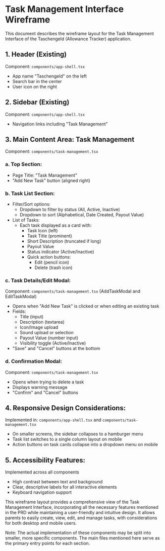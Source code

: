 # Task Management Interface Wireframe

This document describes the wireframe layout for the Task Management Interface of the Taschengeld (Allowance Tracker) application.

## 1. Header (Existing)

Component: `components/app-shell.tsx`

- App name "Taschengeld" on the left
- Search bar in the center
- User icon on the right

## 2. Sidebar (Existing)

Component: `components/app-shell.tsx`

- Navigation links including "Task Management"

## 3. Main Content Area: Task Management

Component: `components/task-management.tsx`

### a. Top Section:

- Page Title: "Task Management"
- "Add New Task" button (aligned right)

### b. Task List Section:

- Filter/Sort options:
  - Dropdown to filter by status (All, Active, Inactive)
  - Dropdown to sort (Alphabetical, Date Created, Payout Value)
- List of Tasks:
  - Each task displayed as a card with:
    - Task Icon (left)
    - Task Title (prominent)
    - Short Description (truncated if long)
    - Payout Value
    - Status indicator (Active/Inactive)
    - Quick action buttons:
      - Edit (pencil icon)
      - Delete (trash icon)

### c. Task Details/Edit Modal:

Component: `components/task-management.tsx` (AddTaskModal and EditTaskModal)

- Opens when "Add New Task" is clicked or when editing an existing task
- Fields:
  - Title (input)
  - Description (textarea)
  - Icon/Image upload
  - Sound upload or selection
  - Payout Value (number input)
  - Visibility toggle (Active/Inactive)
- "Save" and "Cancel" buttons at the bottom

### d. Confirmation Modal:

Component: `components/task-management.tsx`

- Opens when trying to delete a task
- Displays warning message
- "Confirm" and "Cancel" buttons

## 4. Responsive Design Considerations:

Implemented in: `components/app-shell.tsx` and `components/task-management.tsx`

- On smaller screens, the sidebar collapses to a hamburger menu
- Task list switches to a single column layout on mobile
- Action buttons on task cards collapse into a dropdown menu on mobile

## 5. Accessibility Features:

Implemented across all components

- High contrast between text and background
- Clear, descriptive labels for all interactive elements
- Keyboard navigation support

This wireframe layout provides a comprehensive view of the Task Management Interface, incorporating all the necessary features mentioned in the PRD while maintaining a user-friendly and intuitive design. It allows parents to easily create, view, edit, and manage tasks, with considerations for both desktop and mobile users.

Note: The actual implementation of these components may be split into smaller, more specific components. The main files mentioned here serve as the primary entry points for each section.
